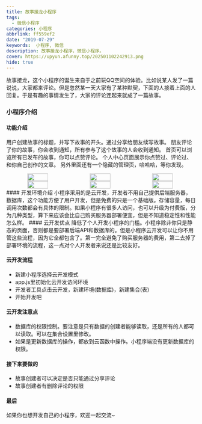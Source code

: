 ```yaml
---
title: 故事接龙小程序
tags:
  - 微信小程序
categories: 小程序
abbrlink: ff559ef2
date: "2019-07-29"
keywords:  小程序, 微信
description: 故事接龙小程序，微信小程序。
cover: https://upyun.afunny.top/202501102242913.png
hide: true
---
```

故事接龙，这个小程序的诞生来自于之前玩QQ空间的体验。比如说某人发了一篇说说，大家都来评论。但是忽然某一天大家有了某种默契，下面的人接着上面的人回复。于是有趣的事情发生了，大家的评论连起来就成了一篇故事。

### 小程序介绍
#### 功能介绍
  用户创建故事的标题，并写下故事的开头。通过分享给朋友续写故事。
  朋友评论了你的故事，你会收到通知，所有参与了这个故事的人会收到通知。
  首页可以浏览所有已发布的故事，你可以点赞评论。
  个人中心页面展示你点赞过、评论过、和你自己创作的文章。
  另外里面还有一个隐藏的管理页，哈哈哈，等你发现。
<div align="center" style="display: flex">
<img src="https://upyun.afunny.top/202501102335283.png" width="33%" />
<img src="https://upyun.afunny.top/202501102335059.png" width="33%" />
<img src="https://upyun.afunny.top/202501102336256.png" width="33%" />
</div>
<div align="center" style="display: flex">
<img src="https://upyun.afunny.top/202501102336216.png" width="33%" />
<img src="https://upyun.afunny.top/202501102336229.png" width="33%" />
<img src="https://upyun.afunny.top/202501102336571.png" width="33%" />
</div>
#### 开发环境介绍
  小程序采用的是云开发，开发者不用自己提供后端服务器，数据库，这个功能方便了用户开发，但是免费的只是一个基础版。存储容量，每日调用次数都会有具体的限制。如果小程序有很多人访问，也可以升级为付费版，分为几种类型，算下来应该会比自己购买服务器部署便宜，但是不知道稳定性和性能怎么样。
#### 云开发优点
  降低了个人开发小程序的门槛。小程序除非你只是静态的页面，否则都是要部署后端API和数据库的。但是小程序云开发可以让你不用管这些流程，因为它全都包含了。第一完全避免了购买服务器的费用，第二去掉了部署环境的流程，这一点对个人开发者来说还是比较友好。

#### 云开发流程
  - 新建小程序选择云开发模式
  - app.js里初始化云开发访问环境
  - 开发者工具点击云开发，新建环境(数据库)，新建集合(表)
  - 开始开发吧

#### 云开发注意点
  - 数据库的权限控制。要注意是只有数据的创建者能够读取，还是所有的人都可以读取。可以在集合设置里修改。
  - 如果是更新数据库的操作，都放到云函数中操作。小程序端没有更新数据库的权限。

#### 接下来要做的
  - 故事创建者可以决定是否只能通过分享评论
  - 故事创建者有删除评论的权限

#### 最后
  如果你也想开发自己的小程序，欢迎一起交流~
